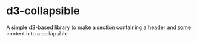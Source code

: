 # d3-collapsible
A simple d3-based library to make a section containing a header and some content into a collapsible
